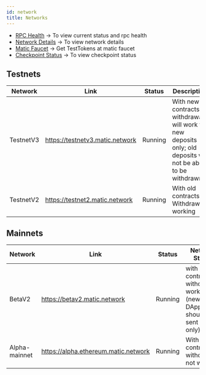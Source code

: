 ```yaml
---
id: network
title: Networks
---
```


- [RPC Health](https://status.matic.today) -> To view current status and rpc health
- [Network Details](/docs/integrate/network-detail) -> To view network details
- [Matic Faucet](https://faucet.matic.network/) -> Get TestTokens at matic faucet
- [Checkpoint Status](https://status.matic.today/#/checkpoints) -> To view checkpoint status

## Testnets
| Network   | Link | Status         | Description                                                                                                   |
|-----------|------|----------------|----------------------------------------------------------------------------------------------------------------|
| TestnetV3 | https://testnetv3.matic.network | Running        | With new contracts, withdrawals will work for new deposits only; old deposits will not be able to be withdrawn |
| TestnetV2 | https://testnet2.matic.network | Running        | With old contracts; Withdrawals working                                                                        |


## Mainnets
| Network       | Link | Status     | Network Status                                                               |
|---------------|------|------------|------------------------------------------------------------------------------|
| BetaV2        |  https://betav2.matic.network | Running    | with old contracts: withdrawals working (new DApps should be sent here only) |
| Alpha-mainnet | https://alpha.ethereum.matic.network | Running    | With old contracts; withdrawals not working                                  |